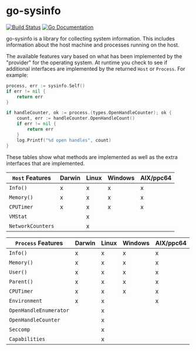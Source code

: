 # go-sysinfo

[![Build Status](http://img.shields.io/travis/elastic/go-sysinfo.svg?style=flat-square)][travis]
[![Go Documentation](http://img.shields.io/badge/go-documentation-blue.svg?style=flat-square)][godocs]

[travis]: http://travis-ci.org/elastic/go-sysinfo
[godocs]: http://godoc.org/github.com/elastic/go-sysinfo

go-sysinfo is a library for collecting system information. This includes
information about the host machine and processes running on the host.

The available features vary based on what has been implemented by the "provider"
for the operating system. At runtime you check to see if additional interfaces
are implemented by the returned `Host` or `Process`. For example:

```go
process, err := sysinfo.Self()
if err != nil {
	return err
}

if handleCounter, ok := process.(types.OpenHandleCounter); ok {
	count, err := handleCounter.OpenHandleCount()
	if err != nil {
		return err
	}
	log.Printf("%d open handles", count)
}
```

These tables show what methods are implemented as well as the extra interfaces
that are implemented.

| `Host` Features  | Darwin | Linux | Windows | AIX/ppc64 |
|------------------|--------|-------|---------|-----------|
| `Info()`         | x      | x     | x       | x         |
| `Memory()`       | x      | x     | x       | x         |
| `CPUTimer`       | x      | x     | x       | x         |
| `VMStat`         |        | x     |         |           |
| `NetworkCounters`|        | x     |         |           |

| `Process` Features     | Darwin | Linux | Windows | AIX/ppc64 |
|------------------------|--------|-------|---------|-----------|
| `Info()`               | x      | x     | x       | x         |
| `Memory()`             | x      | x     | x       | x         |
| `User()`               | x      | x     | x       | x         |
| `Parent()`             | x      | x     | x       | x         |
| `CPUTimer`             | x      | x     | x       | x         |
| `Environment`          | x      | x     |         | x         |
| `OpenHandleEnumerator` |        | x     |         |           |
| `OpenHandleCounter`    |        | x     |         |           |
| `Seccomp`              |        | x     |         |           |
| `Capabilities`         |        | x     |         |           |

